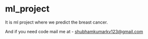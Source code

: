 # ml_project
It is ml project where we predict the breast cancer.


And if you need code mail me at - shubhamkumarkv123@gmail.com
